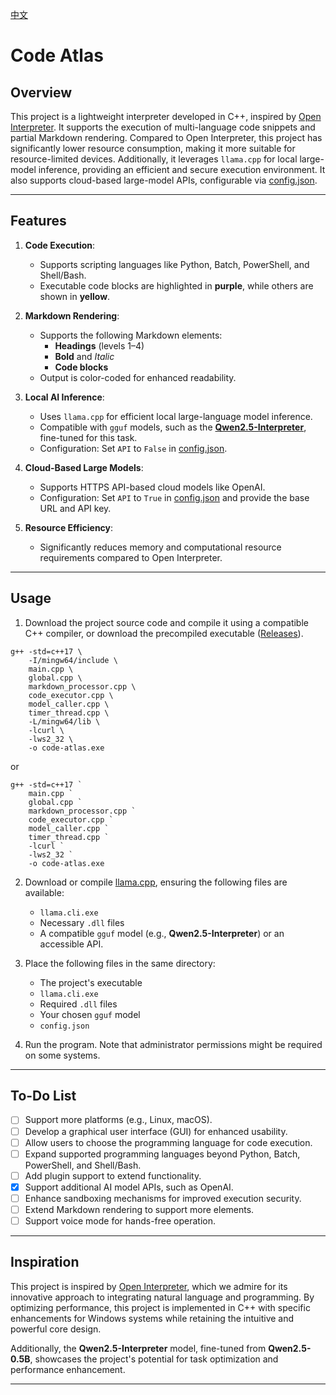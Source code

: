 [中文](README.zh.md)

# Code Atlas

## Overview

This project is a lightweight interpreter developed in C++, inspired by [Open Interpreter](https://github.com/OpenInterpreter/open-interpreter). It supports the execution of multi-language code snippets and partial Markdown rendering. Compared to Open Interpreter, this project has significantly lower resource consumption, making it more suitable for resource-limited devices. Additionally, it leverages `llama.cpp` for local large-model inference, providing an efficient and secure execution environment. It also supports cloud-based large-model APIs, configurable via [config.json](https://github.com/ystemsrx/Code-Atlas/blob/main/config.json).

---

## Features

1. **Code Execution**:
   - Supports scripting languages like Python, Batch, PowerShell, and Shell/Bash.
   - Executable code blocks are highlighted in **purple**, while others are shown in **yellow**.

2. **Markdown Rendering**:
   - Supports the following Markdown elements:
     - **Headings** (levels 1–4)
     - **Bold** and *Italic*
     - **Code blocks**
   - Output is color-coded for enhanced readability.

3. **Local AI Inference**:
   - Uses `llama.cpp` for efficient local large-language model inference.
   - Compatible with `gguf` models, such as the **[Qwen2.5-Interpreter](https://huggingface.co/ystemsrx/Qwen2.5-Interpreter)**, fine-tuned for this task.
   - Configuration: Set `API` to `False` in [config.json](https://github.com/ystemsrx/Code-Atlas/blob/main/config.json).

4. **Cloud-Based Large Models**:
   - Supports HTTPS API-based cloud models like OpenAI.
   - Configuration: Set `API` to `True` in [config.json](https://github.com/ystemsrx/Code-Atlas/blob/main/config.json) and provide the base URL and API key.

5. **Resource Efficiency**:
   - Significantly reduces memory and computational resource requirements compared to Open Interpreter.

---

## Usage

1. Download the project source code and compile it using a compatible C++ compiler, or download the precompiled executable ([Releases](https://github.com/ystemsrx/Code-Atlas/releases)).

```
g++ -std=c++17 \
    -I/mingw64/include \
    main.cpp \
    global.cpp \
    markdown_processor.cpp \
    code_executor.cpp \
    model_caller.cpp \
    timer_thread.cpp \
    -L/mingw64/lib \
    -lcurl \
    -lws2_32 \
    -o code-atlas.exe
```
or

```
g++ -std=c++17 `
    main.cpp `
    global.cpp `
    markdown_processor.cpp `
    code_executor.cpp `
    model_caller.cpp `
    timer_thread.cpp `
    -lcurl `
    -lws2_32 `
    -o code-atlas.exe
```


2. Download or compile [llama.cpp](https://github.com/ggerganov/llama.cpp/releases), ensuring the following files are available:
   - `llama.cli.exe`
   - Necessary `.dll` files
   - A compatible `gguf` model (e.g., **Qwen2.5-Interpreter**) or an accessible API.

3. Place the following files in the same directory:
   - The project's executable
   - `llama.cli.exe`
   - Required `.dll` files
   - Your chosen `gguf` model
   - `config.json`

4. Run the program. Note that administrator permissions might be required on some systems.

---

## To-Do List

- [ ] Support more platforms (e.g., Linux, macOS).
- [ ] Develop a graphical user interface (GUI) for enhanced usability.
- [ ] Allow users to choose the programming language for code execution.
- [ ] Expand supported programming languages beyond Python, Batch, PowerShell, and Shell/Bash.
- [ ] Add plugin support to extend functionality.
- [x] Support additional AI model APIs, such as OpenAI.
- [ ] Enhance sandboxing mechanisms for improved execution security.
- [ ] Extend Markdown rendering to support more elements.
- [ ] Support voice mode for hands-free operation.

---

## Inspiration

This project is inspired by [Open Interpreter](https://github.com/OpenInterpreter/open-interpreter), which we admire for its innovative approach to integrating natural language and programming. By optimizing performance, this project is implemented in C++ with specific enhancements for Windows systems while retaining the intuitive and powerful core design.

Additionally, the **Qwen2.5-Interpreter** model, fine-tuned from **Qwen2.5-0.5B**, showcases the project's potential for task optimization and performance enhancement.

---

